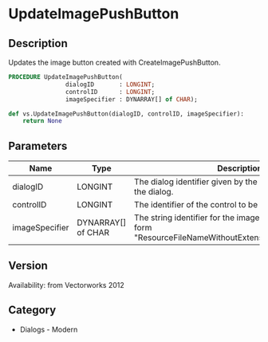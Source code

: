 # UpdateImagePushButton

## Description
Updates the image button created with CreateImagePushButton.

```pascal
PROCEDURE UpdateImagePushButton(
				dialogID       : LONGINT;
				controlID      : LONGINT;
				imageSpecifier : DYNARRAY[] of CHAR);
```

```python
def vs.UpdateImagePushButton(dialogID, controlID, imageSpecifier):
    return None
```

## Parameters
|Name|Type|Description|
|---|---|---|
|dialogID|LONGINT|The dialog identifier given by the command to create the dialog.|
|controlID|LONGINT|The identifier of the control to be updated.|
|imageSpecifier|DYNARRAY[] of CHAR|The string identifier for the image. It should be of the form &quot;ResourceFileNameWithoutExtension/PathOfImageFile&quot;.|

## Version
Availability: from Vectorworks 2012

## Category
* Dialogs - Modern

